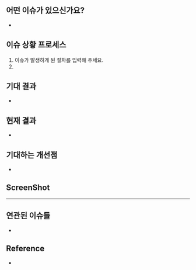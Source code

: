 ## 어떤 이슈가 있으신가요?
- 

## 이슈 상황 프로세스
1. 이슈가 발생하게 된 절차를 입력해 주세요.
2. 

## 기대 결과
- 

## 현재 결과
- 

## 기대하는 개선점
- 


## ScreenShot

---

## 연관된 이슈들
- 

## Reference
- 
